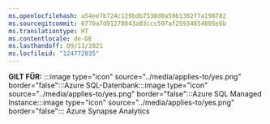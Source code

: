 ```yaml
---
ms.openlocfilehash: a54ee7b724c129bdb7538d0a50b1382f7a198782
ms.sourcegitcommit: 0770a7d91278043a83ccc597af25934854605e8b
ms.translationtype: HT
ms.contentlocale: de-DE
ms.lasthandoff: 09/13/2021
ms.locfileid: "124772035"
---
```

**GILT FÜR:** :::image type="icon" source="../media/applies-to/yes.png" border="false":::Azure SQL-Datenbank:::image type="icon" source="../media/applies-to/yes.png" border="false":::Azure SQL Managed Instance:::image type="icon" source="../media/applies-to/yes.png" border="false"::: Azure Synapse Analytics  

